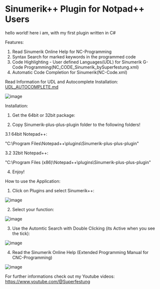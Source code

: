 # Sinumerik++ Plugin for Notpad++ Users

hello world! here i am, with my first plugin written in C#

Features:
1. Read Sinumerik Online Help for NC-Programming
2. Syntax Search for marked keywords in the programmed code
3. Code Highlighting - User defined Languages(UDL) for Sinumerik G-Code Programming(NC_CODE_Sinumerik_bySuperfestung.xml)
4. Automatic Code Completion for Sinumerik(NC-Code.xml)

Read Information for UDL and Autocomplete Installation:
[UDL_AUTOCOMPLETE.md](https://github.com/superfestung/Sinumerik-plus-plus-plugin/blob/master/UDL_AUTOCOMPLETE.md)

![image](https://github.com/user-attachments/assets/4eb14ba2-4d39-4ef7-8bd7-82ffad632667)

Installation:
    
   1. Get the 64bit or 32bit package:
   
   
   2. Copy Sinumerik-plus-plus-plugin folder to the following folders!
   
   3.1 64bit Notepad++:
   
   "C:\Program Files\Notepad++\plugins\Sinumerik-plus-plus-plugin"
   
   3.2 32bit Notepad++:
   
   "C:\Program Files (x86)\Notepad++\plugins\Sinumerik-plus-plus-plugin"
   
   4. Enjoy!
   
How to use the Application:

1. Click on Plugins and select Sinumerik++:
   
![image](https://github.com/user-attachments/assets/4ac7e0e6-6c16-4d6e-9a44-c4fcb1c79221)

2. Select your function:
   
![image](https://github.com/user-attachments/assets/3c1bb507-91ef-4f31-92b9-e58d5de1452f)

3. Use the Automtic Search with Double Clicking (its Active when you see the tick):

![image](https://github.com/user-attachments/assets/2c43f852-902e-453c-9c02-e5b668a8fd64)

4. Read the Sinumerik Online Help (Extended Programming Manual for CNC-Programming)

![image](https://github.com/user-attachments/assets/1f875797-fafa-4fd8-9b62-e29acfda85b9)


For further informations check out my Youtube videos: 
https://www.youtube.com/@Superfestung


